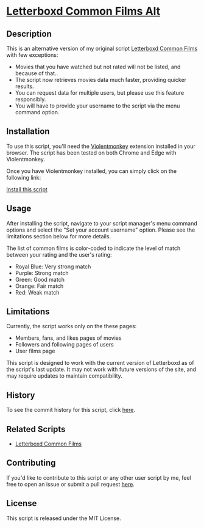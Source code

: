 # [Letterboxd Common Films Alt](https://github.com/JenieX/user-js/tree/main/src/user-js/lb-common-films-alt)

## Description

This is an alternative version of my original script [Letterboxd Common Films](https://github.com/JenieX/user-js/tree/main/src/user-js/lb-common-films) with few exceptions:

- Movies that you have watched but not rated will not be listed, and because of that..
- The script now retrieves movies data much faster, providing quicker results.
- You can request data for multiple users, but please use this feature responsibly.
- You will have to provide your username to the script via the menu command option.

## Installation

To use this script, you'll need the [Violentmonkey](https://violentmonkey.github.io) extension installed in your browser. The script has been tested on both Chrome and Edge with Violentmonkey.

Once you have Violentmonkey installed, you can simply click on the following link:

[Install this script](https://github.com/JenieX/user-js/raw/main/dist/lb-common-films-alt/lb-common-films-alt.user.js)

## Usage

After installing the script, navigate to your script manager's menu command options and select the "Set your account username" option. Please see the limitations section below for more details.

The list of common films is color-coded to indicate the level of match between your rating and the user's rating:

- Royal Blue: Very strong match
- Purple: Strong match
- Green: Good match
- Orange: Fair match
- Red: Weak match

## Limitations

Currently, the script works only on the these pages:

- Members, fans, and likes pages of movies
- Followers and following pages of users
- User films page

This script is designed to work with the current version of Letterboxd as of the script's last update. It may not work with future versions of the site, and may require updates to maintain compatibility.

## History

To see the commit history for this script, click [here](https://github.com/JenieX/user-js/commits/main?path=src/user-js/lb-common-films-alt).

## Related Scripts

- [Letterboxd Common Films](https://github.com/JenieX/user-js/tree/main/src/user-js/lb-common-films)

## Contributing

If you'd like to contribute to this script or any other user script by me, feel free to open an issue or submit a pull request [here](https://github.com/JenieX/user-js/issues).

## License

This script is released under the MIT License.
